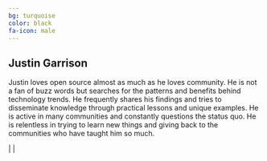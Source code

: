 ```yaml
---
bg: turquoise
color: black
fa-icon: male
---
```


## Justin Garrison

Justin loves open source almost as much as he loves community.
He is not a fan of buzz words but searches for the patterns and benefits behind technology trends.
He frequently shares his findings and tries to disseminate knowledge through practical lessons and unique examples.
He is active in many communities and constantly questions the status quo.
He is relentless in trying to learn new things and giving back to the communities who have taught him so much.

<a href="http://www.justingarrison.com/"><i class="fa fa-rss-square" aria-hidden="true"></i></a> | 
<a href="https://github.com/rothgar"><i class="fa fa-github-square" aria-hidden="true"></i></a> | 
<a href="https://twitter.com/rothgar"><i class="fa fa-twitter-square" aria-hidden="true"></i></a>
